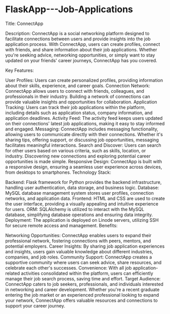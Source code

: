 # FlaskApp---Job-Applications

Title: ConnectApp

Description:
ConnectApp is a social networking platform designed to facilitate connections between users and provide insights into the job application process. With ConnectApp, users can create profiles, connect with friends, and share information about their job applications. Whether you're seeking advice, networking opportunities, or simply want to stay updated on your friends' career journeys, ConnectApp has you covered.

Key Features:

User Profiles: Users can create personalized profiles, providing information about their skills, experience, and career goals.
Connection Network: ConnectApp allows users to connect with friends, colleagues, and professionals in their industry. Building a network of connections can provide valuable insights and opportunities for collaboration.
Application Tracking: Users can track their job applications within the platform, including details such as application status, company information, and application deadlines.
Activity Feed: The activity feed keeps users updated on their connections' latest job applications, making it easy to stay informed and engaged.
Messaging: ConnectApp includes messaging functionality, allowing users to communicate directly with their connections. Whether it's sharing tips, offering support, or discussing job opportunities, messaging facilitates meaningful interactions.
Search and Discover: Users can search for other users based on various criteria, such as skills, location, or industry. Discovering new connections and exploring potential career opportunities is made simple.
Responsive Design: ConnectApp is built with a responsive design, ensuring a seamless user experience across devices, from desktops to smartphones.
Technology Stack:

Backend: Flask framework for Python provides the backend infrastructure, handling user authentication, data storage, and business logic.
Database: MySQL database management system stores user profiles, connection networks, and application data.
Frontend: HTML and CSS are used to create the user interface, providing a visually appealing and intuitive experience for users.
ORM: SQLAlchemy is utilized to interact with the MySQL database, simplifying database operations and ensuring data integrity.
Deployment: The application is deployed on Linode servers, utilizing SSH for secure remote access and management.
Benefits:

Networking Opportunities: ConnectApp enables users to expand their professional network, fostering connections with peers, mentors, and potential employers.
Career Insights: By sharing job application experiences and insights, users gain valuable knowledge about different industries, companies, and job roles.
Community Support: ConnectApp creates a supportive community where users can seek advice, share resources, and celebrate each other's successes.
Convenience: With all job application-related activities consolidated within the platform, users can efficiently manage their job search process, saving time and effort.
Target Audience:
ConnectApp caters to job seekers, professionals, and individuals interested in networking and career development. Whether you're a recent graduate entering the job market or an experienced professional looking to expand your network, ConnectApp offers valuable resources and connections to support your career journey.
